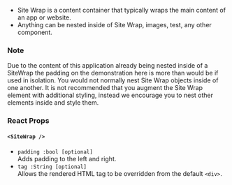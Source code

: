 * Site Wrap is a content container that typically wraps the main content of an app or website.
* Anything can be nested inside of Site Wrap, images, test, any other component.

### Note
Due to the content of this application already being nested inside of a SiteWrap the padding on the demonstration here
is more than would be if used in isolation.  You would not normally nest Site Wrap objects inside of one another.
It is not recommended that you augment the Site Wrap element with additional styling, instead we encourage you to nest
other elements inside and style them.

### React Props
#### `<SiteWrap />`
* `padding :bool [optional]`  
Adds padding to the left and right.
* `tag :String [optional]`  
Allows the rendered HTML tag to be overridden from the default `<div>`.
